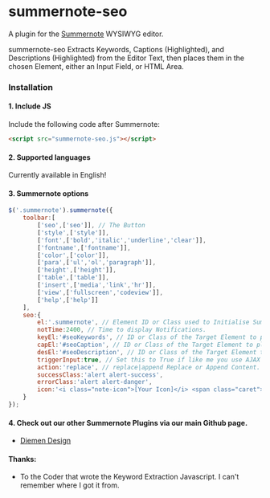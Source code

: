# summernote-seo
A plugin for the [Summernote](https://github.com/summernote/summernote/) WYSIWYG editor.

summernote-seo Extracts Keywords, Captions (Highlighted), and Descriptions (Highlighted) from the Editor Text, then places them in the chosen Element, either an Input Field, or HTML Area.

### Installation

#### 1. Include JS

Include the following code after Summernote:

```html
<script src="summernote-seo.js"></script>
```

#### 2. Supported languages

Currently available in English!

#### 3. Summernote options

````javascript
$('.summernote').summernote({
    toolbar:[
        ['seo',['seo']], // The Button
        ['style',['style']],
        ['font',['bold','italic','underline','clear']],
        ['fontname',['fontname']],
        ['color',['color']],
        ['para',['ul','ol','paragraph']],
        ['height',['height']],
        ['table',['table']],
        ['insert',['media','link','hr']],
        ['view',['fullscreen','codeview']],
        ['help',['help']]
    ],
    seo:{
        el:'.summernote', // Element ID or Class used to Initialise Summernote.
        notTime:2400, // Time to display Notifications.
        keyEl:'#seoKeywords', // ID or Class of the Target Element to place Keywords.
        capEl:'#seoCaption', // ID or Class of the Target Element to place Caption.
        desEl:'#seoDescription', // ID or Class of the Target Element to place Description.
        triggerInput:true, // Set this to True if like me you use AJAX to update single fields
        action:'replace', // replace|append Replace or Append Content.
        successClass:'alert alert-success',
        errorClass:'alert alert-danger',
        icon:'<i class="note-icon">[Your Icon]</i> <span class="caret"></span>',
    }
});
````

#### 4. Check out our other Summernote Plugins via our main Github page.
- [Diemen Design](https://github.com/DiemenDesign/)

#### Thanks:
- To the Coder that wrote the Keyword Extraction Javascript. I can't remember where I got it from.
